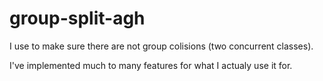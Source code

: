 # group-split-agh

I use to make sure there are not group colisions (two concurrent classes). <br>

I've implemented much to many features for what I actualy use it for. <br>


